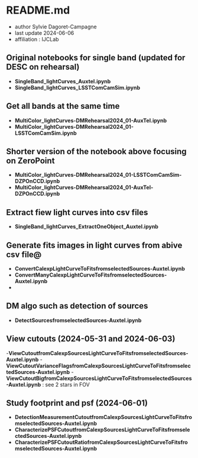# README.md

- author Sylvie Dagoret-Campagne
- last update 2024-06-06
- affiliation : IJCLab

## Original notebooks for single band (updated for DESC on rehearsal)
- **SingleBand_lightCurves_Auxtel.ipynb**
- **SingleBand_lightCurves_LSSTComCamSim.ipynb**

## Get all bands at the same time
- **MultiColor_lightCurves-DMRehearsal2024_01-AuxTel.ipynb**  
- **MultiColor_lightCurves-DMRehearsal2024_01-LSSTComCamSim.ipynb**
                
## Shorter version of the notebook above focusing on ZeroPoint                        
- **MultiColor_lightCurves-DMRehearsal2024_01-LSSTComCamSim-DZPOnCCD.ipynb**
- **MultiColor_lightCurves-DMRehearsal2024_01-AuxTel-DZPOnCCD.ipynb**

## Extract fiew light curves into csv files
- **SingleBand_lightCurves_ExtractOneObject_Auxtel.ipynb**

## Generate fits images in light curves from abive csv file@
- **ConvertCalexpLightCurveToFitsfromselectedSources-Auxtel.ipynb**
- **ConvertManyCalexpLightCurveToFitsfromselectedSources-Auxtel.ipynb**
-
## DM algo such as detection of sources
- **DetectSourcesfromselectedSources-Auxtel.ipynb**
     
## View cutouts (2024-05-31 and 2024-06-03)
-**ViewCutoutfromCalexpSourcesLightCurveToFitsfromselectedSources-Auxtel.ipynb**
-**ViewCutoutVarianceFlagsfromCalexpSourcesLightCurveToFitsfromselectedSources-Auxtel.ipynb**
-**ViewCutoutBigfromCalexpSourcesLightCurveToFitsfromselectedSources-Auxtel.ipynb** : see 2 stars in FOV

## Study footprint and psf (2024-06-01)
- **DetectionMeasurementCutoutfromCalexpSourcesLightCurveToFitsfromselectedSources-Auxtel.ipynb**
- **CharacterizePSFCutoutfromCalexpSourcesLightCurveToFitsfromselectedSources-Auxtel.ipynb**
- **CharacterizePSFCutoutRatiofromCalexpSourcesLightCurveToFitsfromselectedSources-Auxtel.ipynb**
 


        